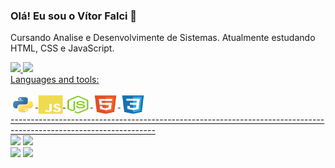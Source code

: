 ### Olá! Eu sou o Vítor Falci 👋
Cursando Analise e Desenvolvimente de Sistemas.
Atualmente estudando HTML, CSS e JavaScript.
 <div>
  <a href="https://github.com/FalciVitor">
  <img height="180em" src="https://github-readme-stats.vercel.app/api?username=FalciVitor&show_icons=true&theme=synthwave&include_all_commits=true&count_private=true"/>
  <img height="180em" src="https://github-readme-stats.vercel.app/api/top-langs/?username=FalciVitor&layout=compact&langs_count=7&theme=synthwave"/>
</div>
<div>
 Languages and tools:
<div style="display: inline_block"><br>
  <img align="center" alt="Falci-Python" height="30" width="40" src="https://raw.githubusercontent.com/devicons/devicon/master/icons/python/python-original.svg">
  <img align="center" alt="Falci-Js" height="30" width="40" src="https://raw.githubusercontent.com/devicons/devicon/master/icons/javascript/javascript-plain.svg">
  <img align="center" alt="Falci-Node" height="30" width="40" src="https://github.com/devicons/devicon/blob/master/icons/nodejs/nodejs-plain.svg">
  <img align="center" alt="Falci-HTML" height="30" width="40" src="https://raw.githubusercontent.com/devicons/devicon/master/icons/html5/html5-original.svg">
  <img align="center" alt="Falci-CSS" height="30" width="40" src="https://raw.githubusercontent.com/devicons/devicon/master/icons/css3/css3-original.svg">
</div>
<div> 
  ------------------------------------------------------------------------------------------------------------------
</div>
<div> 
  <a href="https://www.instagram.com/falcivi/" target="_blank"><img src="https://img.shields.io/badge/-Instagram-%23E4405F?style=for-the-badge&logo=instagram&logoColor=white" target="_blank"></a>
  <a href="https://discord.gg/321095826137153538" target="_blank"><img src="https://img.shields.io/badge/Discord-7289DA?style=for-the-badge&logo=discord&logoColor=white" target="_blank"></a></div>
  <a href = "mailto:falcivitor@gmail.com"><img src="https://img.shields.io/badge/-Gmail-%23333?style=for-the-badge&logo=gmail&logoColor=white" target="_blank"></a>
  <a href="https://www.linkedin.com/in/vitor-falci-324086130/" target="_blank"><img src="https://img.shields.io/badge/-LinkedIn-%230077B5?style=for-the-badge&logo=linkedin&logoColor=white" target="_blank"></a> 
</div>
